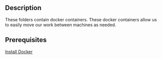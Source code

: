 ## Description
These folders contain docker containers.  These docker containers allow us to easily
move our work between machines as needed.  
## Prerequisites
[Install Docker](https://docs.docker.com/engine/installation/)
